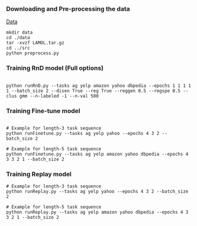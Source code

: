 ### Downloading and Pre-processing the data
[Data](https://drive.google.com/file/d/1rWcgnVcNpwxmBI3c5ovNx-E8XKOEL77S/view)
```
mkdir data
cd ./data
tar -xvzf LAMOL.tar.gz
cd ../src
python preprocess.py
```
### Training RnD model (Full options)
```

python runRnD.py --tasks ag yelp amazon yahoo dbpedia --epochs 1 1 1 1 1 --batch_size 2 --disen True --reg True --reggen 0.5 --regspe 0.5 --clus gmm --n-labeled -1 --n-val 500
```
### Training Fine-tune model 
```

# Example for length-3 task sequence
python runFinetune.py --tasks ag yelp yahoo --epochs 4 3 2 --batch_size 2 

# Example for length-5 task sequence
python runFinetune.py --tasks ag yelp amazon yahoo dbpedia --epochs 4 3 3 2 1 --batch_size 2
```
### Training Replay model
```
# Example for length-3 task sequence
python runReplay.py --tasks ag yelp yahoo --epochs 4 3 2 --batch_size 2  

# Example for length-5 task sequence
python runReplay.py --tasks ag yelp amazon yahoo dbpedia --epochs 4 3 3 2 1 --batch_size 2
```
 

